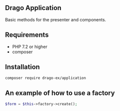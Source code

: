 ## Drago Application

Basic methods for the presenter and components.

## Requirements

- PHP 7.2 or higher
- composer

## Installation

```
composer require drago-ex/application
```

## An example of how to use a factory

```php
$form = $this->factory->create();
```
